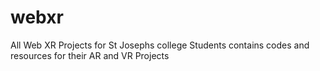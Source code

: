 # webxr
All Web XR Projects for St Josephs college Students contains codes and resources for their AR and VR Projects
